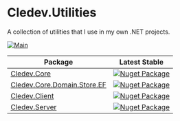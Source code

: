 # Cledev.Utilities
A collection of utilities that I use in my own .NET projects.

[![Main](https://github.com/Cledev-Limited/Cledev.Utilities/actions/workflows/main.yml/badge.svg)](https://github.com/Cledev-Limited/Cledev.Utilities/actions/workflows/main.yml)

| Package                                                                   | Latest Stable                                                                                                                     |
|---------------------------------------------------------------------------|-----------------------------------------------------------------------------------------------------------------------------------|
| [Cledev.Core](https://www.nuget.org/packages/Cledev.Core)                 | [![Nuget Package](https://img.shields.io/badge/nuget-3.0.0-blue.svg)](https://www.nuget.org/packages/Cledev.Core)                 |
| [Cledev.Core.Domain.Store.EF](https://www.nuget.org/packages/Cledev.Core.Domain.Store.EF) | [![Nuget Package](https://img.shields.io/badge/nuget-3.0.0-blue.svg)](https://www.nuget.org/packages/Cledev.Core.Domain.Store.EF) |
| [Cledev.Client](https://www.nuget.org/packages/Cledev.Client)             | [![Nuget Package](https://img.shields.io/badge/nuget-3.0.0-blue.svg)](https://www.nuget.org/packages/Cledev.Client)               |
| [Cledev.Server](https://www.nuget.org/packages/Cledev.Server)             | [![Nuget Package](https://img.shields.io/badge/nuget-3.0.0-blue.svg)](https://www.nuget.org/packages/Cledev.Server)               |
~~~~